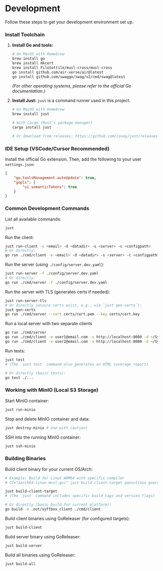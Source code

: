 # Development

Follow these steps to get your development environment set up.

### Install Toolchain

1.  **Install Go and tools:**
    ```sh
    # On MacOS with Homebrew
    brew install go
    brew install mkcert
    brew install FiloSottile/musl-cross/musl-cross
    go install github.com/air-verse/air@latest
    go install github.com/swaggo/swag/v2/cmd/swag@latest
    ```
    *(For other operating systems, please refer to the official Go documentation.)*

2.  **Install Just:**
    `just` is a command runner used in this project.
    ```sh
    # On MacOS with Homebrew
    brew install just

    # With Cargo (Rust's package manager)
    cargo install just

    # Or download from releases: https://github.com/casey/just/releases
    ```

### IDE Setup (VSCode/Cursor Recommended)

Install the official Go extension. Then, add the following to your user `settings.json`:
```json
{
    "go.toolsManagement.autoUpdate": true,
    "gopls": {
        "ui.semanticTokens": true
    }
}
```

### Common Development Commands

List all available commands:
```sh
just
```

Run the client:
```sh
just run-client -e <email> -d <datadir> -s <server> -c <configpath>
# Or directly:
go run ./cmd/client -e <email> -d <datadir> -s <server> -c <configpath>
```

Run the server (using `./config/server.dev.yaml`):
```sh
just run-server -f ./config/server.dev.yaml
# Or directly:
go run ./cmd/server -f ./config/server.dev.yaml
```

Run the server with TLS (generates certs if needed):
```sh
just run-server-tls
# Or directly (ensure certs exist, e.g., via `just gen-certs`):
just gen-certs
go run ./cmd/server --cert certs/cert.pem --key certs/cert.key
```

Run a local server with two separate clients
```sh
go run ./cmd/server
go run ./cmd/client -e user1@email.com -s http://localhost:8080 -d ~/SyftBox.user1 -c ~/.syftbox/config.user1.json
go run ./cmd/client -e user2@email.com -s http://localhost:8080 -d ~/SyftBox.user2 -c ~/.syftbox/config.user2.json
```

Run tests:
```sh
just test
# (The `just test` command also generates an HTML coverage report)

# Or directly (basic tests):
go test ./...
```

### Working with MinIO (Local S3 Storage)

Start MinIO container:
```sh
just run-minio
```

Stop and delete MinIO container and data:
```sh
just destroy-minio # Use with caution!
```

SSH into the running MinIO container:
```sh
just ssh-minio
```

### Building Binaries

Build client binary for your current OS/Arch:
```sh
# Example: Build for Linux ARM64 with specific compiler
# CC="aarch64-linux-musl-gcc" just build-client-target goos=linux goarch=arm64

just build-client-target
# (The `just` command includes specific build tags and version flags)

# Or directly (basic build for current platform):
go build -o .out/syftbox_client ./cmd/client
```

Build client binaries using GoReleaser (for configured targets):
```sh
just build-client
```

Build server binary using GoReleaser:
```sh
just build-server
```

Build all binaries using GoReleaser:
```sh
just build-all
```
